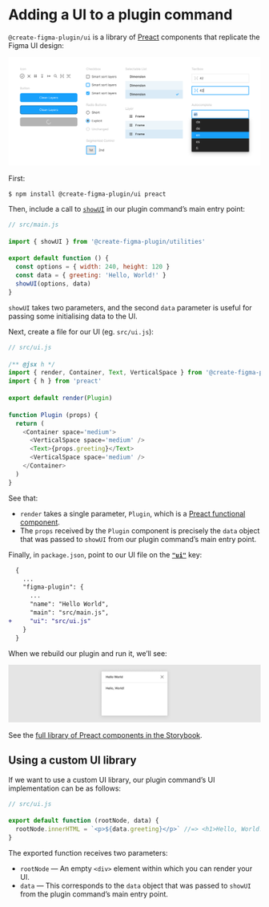 # Adding a UI to a plugin command

`@create-figma-plugin/ui` is a library of [Preact](https://preactjs.com/) components that replicate the Figma UI design:

[![UI components from `@create-figma-plugin/ui`: Icon, Button, Checkbox, Radio Buttons, Segmented Control, Selectable List, Layer, Textbox, Autocomplete](/media/ui-figma-components.png)](https://yuanqing.github.io/create-figma-plugin/)

First:

```
$ npm install @create-figma-plugin/ui preact
```

Then, include a call to [`showUI`](/docs/utility-functions.md#showuioptions--data) in our plugin command’s main entry point:

```js
// src/main.js

import { showUI } from '@create-figma-plugin/utilities'

export default function () {
  const options = { width: 240, height: 120 }
  const data = { greeting: 'Hello, World!' }
  showUI(options, data)
}
```

`showUI` takes two parameters, and the second `data` parameter is useful for passing some initialising data to the UI.

Next, create a file for our UI (eg. `src/ui.js`):

```js
// src/ui.js

/** @jsx h */
import { render, Container, Text, VerticalSpace } from '@create-figma-plugin/ui'
import { h } from 'preact'

export default render(Plugin)

function Plugin (props) {
  return (
    <Container space='medium'>
      <VerticalSpace space='medium' />
      <Text>{props.greeting}</Text>
      <VerticalSpace space='medium' />
    </Container>
  )
}
```

See that:

- `render` takes a single parameter, `Plugin`, which is a [Preact functional component](https://preactjs.com/guide/v10/components#functional-components).
- The `props` received by the `Plugin` component is precisely the `data` object that was passed to `showUI` from our plugin command’s main entry point.

Finally, in `package.json`, point to our UI file on the [**`"ui"`**](/docs/configuration.md#ui) key:

```diff
  {
    ...
    "figma-plugin": {
      ...
      "name": "Hello World",
      "main": "src/main.js",
+     "ui": "src/ui.js"
    }
  }
```

When we rebuild our plugin and run it, we’ll see:

![Figma plugin UI modal containing a “Hello, World” message in the Figma UI style](/media/ui-hello-world-figma.png)

See the [full library of Preact components in the Storybook](https://yuanqing.github.io/create-figma-plugin/).

## Using a custom UI library

If we want to use a custom UI library, our plugin command’s UI implementation can be as follows:

```js
// src/ui.js

export default function (rootNode, data) {
  rootNode.innerHTML = `<p>${data.greeting}</p>` //=> <h1>Hello, World!</h1>
}
```

The exported function receives two parameters:
- `rootNode` — An empty `<div>` element within which you can render your UI.
- `data` — This corresponds to the `data` object that was passed to `showUI` from the plugin command’s main entry point.
